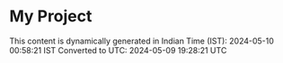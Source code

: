 # My Project

This content is dynamically generated in Indian Time (IST): 2024-05-10 00:58:21 IST
Converted to UTC: 2024-05-09 19:28:21 UTC
